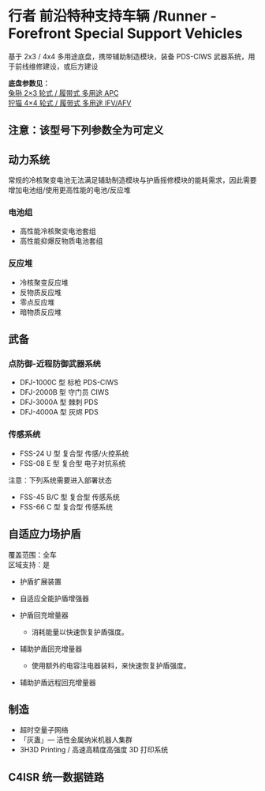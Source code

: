 # 行者 前沿特种支持车辆 /Runner - Forefront Special Support Vehicles

基于 2x3 / 4x4 多用途底盘，携带辅助制造模块，装备 PDS-CIWS 武器系统，用于前线维修建设，或后方建设

**底盘参数见：**  
[兔狲 2×3 轮式 / 履带式 多用途 APC](./2x3%20Multipurpose%20APC%20Family.MD)  
[狞猫 4×4 轮式 / 履带式 多用途 IFV/AFV](./4x4%20Multipurpose%20IFV%20or%20AFV%20Family.md)

## 注意：该型号下列参数全为可定义

## 动力系统

常规的冷核聚变电池无法满足辅助制造模块与护盾摇修模块的能耗需求，因此需要增加电池组/使用更高性能的电池/反应堆

### 电池组

- 高性能冷核聚变电池套组
- 高性能抑爆反物质电池套组

### 反应堆

- 冷核聚变反应堆
- 反物质反应堆
- 零点反应堆
- 暗物质反应堆

## 武备

### 点防御-近程防御武器系统

- DFJ-1000C 型 标枪 PDS-CIWS
- DFJ-2000B 型 守门员 CIWS
- DFJ-3000A 型 棘刺 PDS
- DFJ-4000A 型 灰烬 PDS

### 传感系统

- FSS-24 U 型 复合型 传感/火控系统
- FSS-08 E 型 复合型 电子对抗系统

注意：下列系统需要进入部署状态

- FSS-45 B/C 型 复合型 传感系统
- FSS-66 C 型 复合型 传感系统

## 自适应力场护盾

覆盖范围：全车  
区域支持：是

- 护盾扩展装置

- 自适应全能护盾增强器

- 护盾回充增量器
  - 消耗能量以快速恢复护盾强度。

- 辅助护盾回充增量器
  - 使用额外的电容注电器装料，来快速恢复护盾强度。

- 辅助护盾远程回充增量器

## 制造

- 超时空量子网络
- 「灰蛊」— 活性金属纳米机器人集群
- 3H3D Printing / 高速高精度高强度 3D 打印系统

## C4ISR 统一数据链路
